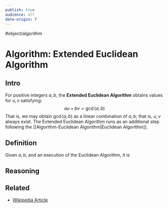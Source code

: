 ```yaml
---
publish: true
audience: all
date-origin: ?
---
```

#object/algorithm 
# Algorithm: Extended Euclidean Algorithm
## Intro
For positive integers $a,b$, the **Extended Euclidean Algorithm** obtains values for $u,v$ satisfying:
$$au+bv=\gcd(a,b)$$
That is, we may obtain $\gcd(a,b)$ as a linear combination of $a,b$; that is, $u,v$ always exist. The Extended Euclidean Algorithm runs as an additional step following the [[Algorithm-Euclidean Algorithm|Euclidean Algorithm]].

## Definition
Given $a,b$, and an execution of the Euclidean Algorithm, it is 

## Reasoning


## Related
- [Wikipedia Article](https://en.wikipedia.org/wiki/Extended_euclidean_algorithm)